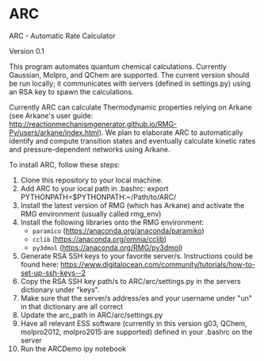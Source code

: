 # ARC
ARC - Automatic Rate Calculator

Version 0.1

This program automates quantum chemical calculations. Currently Gaussian, Molpro, and QChem are supported.
The current version should be run locally; it communicates with servers (defined in settings.py) using an RSA key to spawn the calculations.

Currently ARC can calculate Thermodynamic properties relying on Arkane (see Arkane's user guide: http://reactionmechanismgenerator.github.io/RMG-Py/users/arkane/index.html).
We plan to elaborate ARC to automatically identify and compute transition states and eventually calculate kinetic rates and pressure-dependent networks using Arkane.

To install ARC, follow these steps:

1. Clone this repository to your local machine.
2. Add ARC to your local path in .bashrc: export PYTHONPATH=$PYTHONPATH:~/Path/to/ARC/
3. Install the latest version of RMG (which has Arkane) and activate the RMG environment (usually called rmg_env)
4. Install the following libraries onto the RMG environment:
   - `paramico` (https://anaconda.org/anaconda/paramiko)
   - `cclib` (https://anaconda.org/omnia/cclib)
   - `py3dmol` (https://anaconda.org/RMG/py3dmol)
5. Generate RSA SSH keys to your favorite server/s. Instructions could be found here: https://www.digitalocean.com/community/tutorials/how-to-set-up-ssh-keys--2
6. Copy the RSA SSH key path/s to ARC/arc/settings.py in the servers dictionary under "keys".
7. Make sure that the server/s address/es and your username under "un" in that dictionary are all correct
8. Update the arc_path in ARC/arc/settings.py
9. Have all relevant ESS software (currently in this version g03, QChem, molpro2012, molpro2015 are supported) defined in your .bashrc on the server
10. Run the ARCDemo ipy notebook

